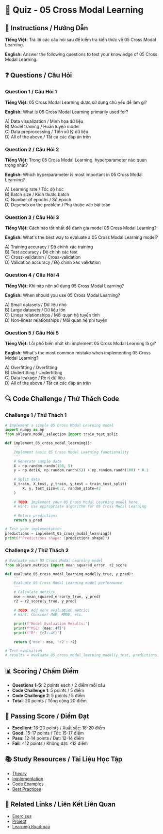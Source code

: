 # 🧠 Quiz - 05 Cross Modal Learning

## 📝 Instructions / Hướng Dẫn

**Tiếng Việt:** Trả lời các câu hỏi sau để kiểm tra kiến thức về 05 Cross Modal Learning.

**English:** Answer the following questions to test your knowledge of 05 Cross Modal Learning.

## ❓ Questions / Câu Hỏi

### Question 1 / Câu Hỏi 1
**Tiếng Việt:** 05 Cross Modal Learning được sử dụng chủ yếu để làm gì?

**English:** What is 05 Cross Modal Learning primarily used for?

A) Data visualization / Minh họa dữ liệu  
B) Model training / Huấn luyện model  
C) Data preprocessing / Tiền xử lý dữ liệu  
D) All of the above / Tất cả các đáp án trên

### Question 2 / Câu Hỏi 2
**Tiếng Việt:** Trong 05 Cross Modal Learning, hyperparameter nào quan trọng nhất?

**English:** Which hyperparameter is most important in 05 Cross Modal Learning?

A) Learning rate / Tốc độ học  
B) Batch size / Kích thước batch  
C) Number of epochs / Số epoch  
D) Depends on the problem / Phụ thuộc vào bài toán

### Question 3 / Câu Hỏi 3
**Tiếng Việt:** Cách nào tốt nhất để đánh giá model 05 Cross Modal Learning?

**English:** What's the best way to evaluate a 05 Cross Modal Learning model?

A) Training accuracy / Độ chính xác training  
B) Test accuracy / Độ chính xác test  
C) Cross-validation / Cross-validation  
D) Validation accuracy / Độ chính xác validation

### Question 4 / Câu Hỏi 4
**Tiếng Việt:** Khi nào nên sử dụng 05 Cross Modal Learning?

**English:** When should you use 05 Cross Modal Learning?

A) Small datasets / Dữ liệu nhỏ  
B) Large datasets / Dữ liệu lớn  
C) Linear relationships / Mối quan hệ tuyến tính  
D) Non-linear relationships / Mối quan hệ phi tuyến

### Question 5 / Câu Hỏi 5
**Tiếng Việt:** Lỗi phổ biến nhất khi implement 05 Cross Modal Learning là gì?

**English:** What's the most common mistake when implementing 05 Cross Modal Learning?

A) Overfitting / Overfitting  
B) Underfitting / Underfitting  
C) Data leakage / Rò rỉ dữ liệu  
D) All of the above / Tất cả các đáp án trên

## 🔍 Code Challenge / Thử Thách Code

### Challenge 1 / Thử Thách 1
```python
# Implement a simple 05 Cross Modal Learning model
import numpy as np
from sklearn.model_selection import train_test_split

def implement_05_cross_modal_learning():
    '''
    Implement basic 05 Cross Modal Learning functionality
    '''
    # Generate sample data
    X = np.random.randn(100, 5)
    y = np.dot(X, np.random.randn(5)) + np.random.randn(100) * 0.1
    
    # Split data
    X_train, X_test, y_train, y_test = train_test_split(
        X, y, test_size=0.2, random_state=42
    )
    
    # TODO: Implement your 05 Cross Modal Learning model here
    # Hint: Use appropriate algorithm for 05 Cross Modal Learning
    
    # Return predictions
    return y_pred

# Test your implementation
predictions = implement_05_cross_modal_learning()
print(f"Predictions shape: {predictions.shape}")
```

### Challenge 2 / Thử Thách 2
```python
# Evaluate your 05 Cross Modal Learning model
from sklearn.metrics import mean_squared_error, r2_score

def evaluate_05_cross_modal_learning_model(y_true, y_pred):
    '''
    Evaluate 05 Cross Modal Learning model performance
    '''
    # Calculate metrics
    mse = mean_squared_error(y_true, y_pred)
    r2 = r2_score(y_true, y_pred)
    
    # TODO: Add more evaluation metrics
    # Hint: Consider MAE, RMSE, etc.
    
    print(f"Model Evaluation Results:")
    print(f"MSE: {mse:.4f}")
    print(f"R²: {r2:.4f}")
    
    return {'mse': mse, 'r2': r2}

# Test evaluation
# results = evaluate_05_cross_modal_learning_model(y_test, predictions)
```

## 📊 Scoring / Chấm Điểm

- **Questions 1-5**: 2 points each / 2 điểm mỗi câu
- **Code Challenge 1**: 5 points / 5 điểm
- **Code Challenge 2**: 5 points / 5 điểm
- **Total**: 20 points / Tổng cộng 20 điểm

## 🎯 Passing Score / Điểm Đạt

- **Excellent**: 18-20 points / Xuất sắc: 18-20 điểm
- **Good**: 15-17 points / Tốt: 15-17 điểm  
- **Pass**: 12-14 points / Đạt: 12-14 điểm
- **Fail**: <12 points / Không đạt: <12 điểm

## 📚 Study Resources / Tài Liệu Học Tập

- [Theory](./THEORY_05_cross_modal_learning.md)
- [Implementation](./IMPLEMENTATION_05_cross_modal_learning.md)
- [Code Examples](./CODE_EXAMPLES_05_cross_modal_learning.md)
- [Best Practices](./BEST_PRACTICES_05_cross_modal_learning.md)

## 🔗 Related Links / Liên Kết Liên Quan

- [Exercises](./EXERCISES_05_cross_modal_learning.md)
- [Project](./PROJECT_05_cross_modal_learning.md)
- [Learning Roadmap](./LEARNING_ROADMAP_05_cross_modal_learning.md)
